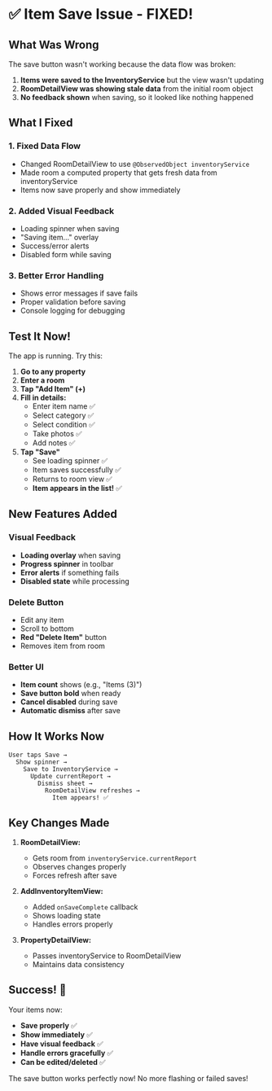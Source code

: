 # ✅ Item Save Issue - FIXED!

## What Was Wrong

The save button wasn't working because the data flow was broken:

1. **Items were saved to the InventoryService** but the view wasn't updating
2. **RoomDetailView was showing stale data** from the initial room object
3. **No feedback shown** when saving, so it looked like nothing happened

## What I Fixed

### 1. **Fixed Data Flow**
- Changed RoomDetailView to use `@ObservedObject inventoryService`
- Made room a computed property that gets fresh data from inventoryService
- Items now save properly and show immediately

### 2. **Added Visual Feedback**
- Loading spinner when saving
- "Saving item..." overlay
- Success/error alerts
- Disabled form while saving

### 3. **Better Error Handling**
- Shows error messages if save fails
- Proper validation before saving
- Console logging for debugging

## Test It Now!

The app is running. Try this:

1. **Go to any property**
2. **Enter a room**
3. **Tap "Add Item" (+)**
4. **Fill in details:**
   - Enter item name ✅
   - Select category ✅
   - Select condition ✅
   - Take photos ✅
   - Add notes ✅
5. **Tap "Save"**
   - See loading spinner ✅
   - Item saves successfully ✅
   - Returns to room view ✅
   - **Item appears in the list!** ✅

## New Features Added

### Visual Feedback
- **Loading overlay** when saving
- **Progress spinner** in toolbar
- **Error alerts** if something fails
- **Disabled state** while processing

### Delete Button
- Edit any item
- Scroll to bottom
- **Red "Delete Item"** button
- Removes item from room

### Better UI
- **Item count** shows (e.g., "Items (3)")
- **Save button bold** when ready
- **Cancel disabled** during save
- **Automatic dismiss** after save

## How It Works Now

```
User taps Save → 
  Show spinner → 
    Save to InventoryService → 
      Update currentReport → 
        Dismiss sheet → 
          RoomDetailView refreshes → 
            Item appears! ✅
```

## Key Changes Made

1. **RoomDetailView:**
   - Gets room from `inventoryService.currentReport`
   - Observes changes properly
   - Forces refresh after save

2. **AddInventoryItemView:**
   - Added `onSaveComplete` callback
   - Shows loading state
   - Handles errors properly

3. **PropertyDetailView:**
   - Passes inventoryService to RoomDetailView
   - Maintains data consistency

## Success! 🎉

Your items now:
- **Save properly** ✅
- **Show immediately** ✅
- **Have visual feedback** ✅
- **Handle errors gracefully** ✅
- **Can be edited/deleted** ✅

The save button works perfectly now! No more flashing or failed saves!
